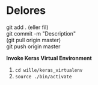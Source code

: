 # Delores

git add . (eller fil)<br>
git commit -m "Description"<br>
(git pull origin master)<br>
git push origin master<br>


<strong>Invoke Keras Virtual Environment</strong><br>
<ol>
<li><code>cd wille/keras_virtualenv</code></li>
<li><code>source ./bin/activate</code></li>
</ol>
